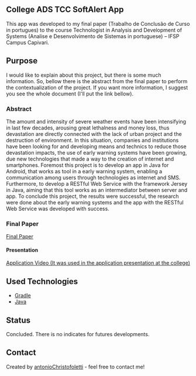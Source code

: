 ## College ADS TCC SoftAlert App

This app was developed to my final paper (Trabalho de Conclusão de Curso in portugues) to the course Technologist in Analysis and Development of Systems (Analise e Desenvolvimento de Sistemas in portuguese) – IFSP Campus Capivari.

## Purpose

I would like to explain about this project, but there is some much information. So, bellow there is the abstract from the final paper to perform the contextualization of the project. If you want more information, I suggest you see the whole document (I'll put the link bellow).

### Abstract

The amount and intensity of severe weather events have been intensifying in last few decades, arousing great lethalness and money loss, thus devastation are directly connected with the lack of urban project and the destruction of environment. In this situation, companies and institutions have been looking for and developing means and technics to reduce those devastation impacts, the use of early warning systems have been growing, due new technologies that made a way to the creation of internet and smartphones. Foremost this project is to develop an app in Java for Android, that works as tool in a early warning system, enabling a communication among users through technologies as internet and SMS. Furthermore, to develop a RESTful Web Service with the framework Jersey in Java, aiming that this tool works as an intermediator between server and app. To conclude this project, the results were successful, the research were done about the early warning systems and the app with the RESTful Web Service was developed with success.

### Final Paper

[Final Paper](https://drive.google.com/open?id=1cGi5EM3OlHdp94PbVmiPZ7M6Q-garJWP)

#### Presentation

[Application Video (It was used in the application presentation at the college)](https://www.youtube.com/watch?v=8cePqnfDMcY)

## Used Technologies

- [Gradle](https://gradle.org/)
- [Java](https://www.java.com/pt-BR/)

## Status

Concluded. There is no indicates for futures developments.

## Contact

Created by [antonioChristofoletti](https://github.com/antonioChristofoletti) - feel free to contact me!
